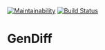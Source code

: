 [![Maintainability](https://api.codeclimate.com/v1/badges/5a43d836ffededef6fe1/maintainability)](https://codeclimate.com/github/sanarise-pr/project-lvl2-s261/maintainability)
[![Build Status](https://travis-ci.org/sanarise-pr/project-lvl2-s261.svg?branch=master)](https://travis-ci.org/sanarise-pr/project-lvl2-s261)

# GenDiff
